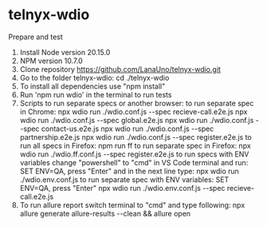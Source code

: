 # telnyx-wdio
Prepare and test

1. Install Node version 20.15.0
2. NPM version 10.7.0
3. Clone repository https://github.com/LanaUno/telnyx-wdio.git
4. Go to the folder telnyx-wdio: cd ./telnyx-wdio
5. To install all dependencies use "npm install"
6. Run 'npm run wdio' in the terminal to run tests
8. Scripts to run separate specs or another browser:
 to run separate spec in Chrome:
    npx wdio run ./wdio.conf.js --spec recieve-call.e2e.js
    npx wdio run ./wdio.conf.js --spec global.e2e.js
    npx wdio run ./wdio.conf.js --spec contact-us.e2e.js
    npx wdio run ./wdio.conf.js --spec partnership.e2e.js
    npx wdio run ./wdio.conf.js --spec register.e2e.js
to run all specs in Firefox:
    npm run ff
to run separate spec in Firefox:
    npx wdio run ./wdio.ff.conf.js --spec register.e2e.js
to run specs with ENV variables change "powershell" to "cmd" in VS Code terminal and run:
    SET ENV=QA, press "Enter"
    and in the next line type:
    npx wdio run ./wdio.env.conf.js
to run separate spec with ENV variables:
    SET ENV=QA, press "Enter"
    npx wdio run ./wdio.env.conf.js --spec recieve-call.e2e.js
9. To run allure report switch terminal to "cmd" and type following:
    npx allure generate allure-results --clean && allure open
